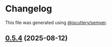 # Changelog

This file was generated using [@jscutlery/semver](https://github.com/jscutlery/semver).

## [0.5.4](https://github.com/Sitecore-PD/sitecore.cloudsdk.js/compare/personalize-0.5.3...personalize-0.5.4) (2025-08-12)
